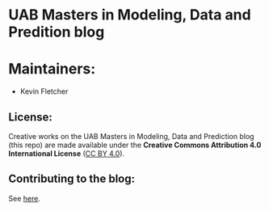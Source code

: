 # UAB Masters in Modeling, Data and Predition blog

# Maintainers:
- Kevin Fletcher

## License:

Creative works on the UAB Masters in Modeling, Data and Prediction blog (this repo) are made available under the **Creative Commons Attribution 4.0 International License** ([CC BY 4.0](https://creativecommons.org/licenses/by/4.0/)). 

## Contributing to the blog:

See [here](https://uab-mdp.github.io/resources/contribution/).

